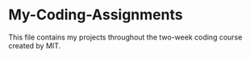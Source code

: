 # My-Coding-Assignments
This file contains my projects throughout the two-week coding course created by MIT.
